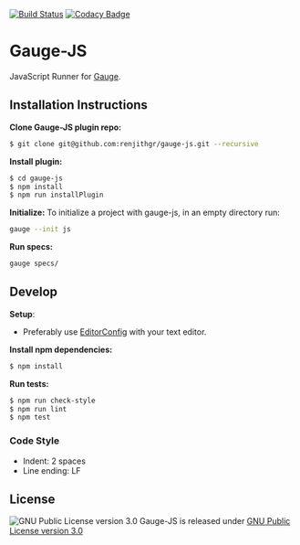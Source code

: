 [![Build Status](https://snap-ci.com/renjithgr/gauge-js/branch/master/build_image)](https://snap-ci.com/renjithgr/gauge-js/branch/master)
[![Codacy Badge](https://api.codacy.com/project/badge/grade/78f5eca45e38482a910309c7f2757f60)](https://www.codacy.com/app/grenjithr/gauge-js)
# Gauge-JS
JavaScript Runner for [Gauge](http://www.getgauge.io).

## Installation Instructions

**Clone Gauge-JS plugin repo:**

```sh
$ git clone git@github.com:renjithgr/gauge-js.git --recursive
```

**Install plugin:**

```sh
$ cd gauge-js
$ npm install
$ npm run installPlugin
```

**Initialize:** To initialize a project with gauge-js, in an empty directory run:

```sh
gauge --init js
```

**Run specs:**

```sh
gauge specs/
```

## Develop

**Setup**:

 - Preferably use [EditorConfig](http://editorconfig.org/) with your text editor.

**Install npm dependencies:**

```sh
$ npm install
```

**Run tests:**

```sh
$ npm run check-style
$ npm run lint
$ npm test
```

### Code Style

- Indent: 2 spaces
- Line ending: LF

## License

![GNU Public License version 3.0](http://www.gnu.org/graphics/gplv3-127x51.png)
Gauge-JS is released under [GNU Public License version 3.0](http://www.gnu.org/licenses/gpl-3.0.txt)

